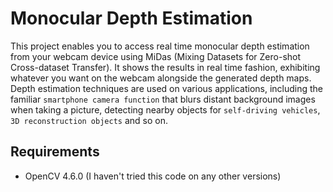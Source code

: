 # Monocular Depth Estimation

This project enables you to access real time monocular depth estimation from your webcam device using MiDas (Mixing Datasets for Zero-shot Cross-dataset Transfer). It shows the results in real time fashion, exhibiting whatever you want on the webcam alongside the generated depth maps. Depth estimation techniques are used on various applications, including the familiar `smartphone camera function` that blurs distant background images when taking a picture, detecting nearby objects for `self-driving vehicles`, `3D reconstruction objects` and so on.


## Requirements

 - OpenCV 4.6.0 (I haven't tried this code on any other versions)
